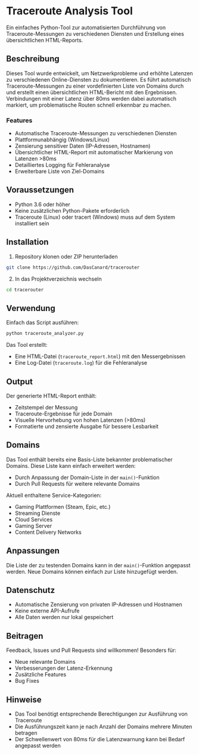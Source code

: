 # Traceroute Analysis Tool

Ein einfaches Python-Tool zur automatisierten Durchführung von Traceroute-Messungen zu verschiedenen Diensten und Erstellung eines übersichtlichen HTML-Reports.

## Beschreibung

Dieses Tool wurde entwickelt, um Netzwerkprobleme und erhöhte Latenzen zu verschiedenen Online-Diensten zu dokumentieren. Es führt automatisch Traceroute-Messungen zu einer vordefinierten Liste von Domains durch und erstellt einen übersichtlichen HTML-Bericht mit den Ergebnissen. Verbindungen mit einer Latenz über 80ms werden dabei automatisch markiert, um problematische Routen schnell erkennbar zu machen.

### Features

- Automatische Traceroute-Messungen zu verschiedenen Diensten
- Plattformunabhängig (Windows/Linux)
- Zensierung sensitiver Daten (IP-Adressen, Hostnamen)
- Übersichtlicher HTML-Report mit automatischer Markierung von Latenzen >80ms
- Detailliertes Logging für Fehleranalyse
- Erweiterbare Liste von Ziel-Domains

## Voraussetzungen

- Python 3.6 oder höher
- Keine zusätzlichen Python-Pakete erforderlich
- Traceroute (Linux) oder tracert (Windows) muss auf dem System installiert sein

## Installation

1. Repository klonen oder ZIP herunterladen
```bash
git clone https://github.com/DasCanard/tracerouter
```

2. In das Projektverzeichnis wechseln
```bash
cd tracerouter
```

## Verwendung

Einfach das Script ausführen:
```bash
python traceroute_analyzer.py
```

Das Tool erstellt:
- Eine HTML-Datei (`traceroute_report.html`) mit den Messergebnissen
- Eine Log-Datei (`traceroute.log`) für die Fehleranalyse

## Output

Der generierte HTML-Report enthält:
- Zeitstempel der Messung
- Traceroute-Ergebnisse für jede Domain
- Visuelle Hervorhebung von hohen Latenzen (>80ms)
- Formatierte und zensierte Ausgabe für bessere Lesbarkeit

## Domains

Das Tool enthält bereits eine Basis-Liste bekannter problematischer Domains. Diese Liste kann einfach erweitert werden:
- Durch Anpassung der Domain-Liste in der `main()`-Funktion
- Durch Pull Requests für weitere relevante Domains

Aktuell enthaltene Service-Kategorien:
- Gaming Plattformen (Steam, Epic, etc.)
- Streaming Dienste
- Cloud Services
- Gaming Server
- Content Delivery Networks

## Anpassungen

Die Liste der zu testenden Domains kann in der `main()`-Funktion angepasst werden. Neue Domains können einfach zur Liste hinzugefügt werden.

## Datenschutz

- Automatische Zensierung von privaten IP-Adressen und Hostnamen
- Keine externe API-Aufrufe
- Alle Daten werden nur lokal gespeichert

## Beitragen

Feedback, Issues und Pull Requests sind willkommen! Besonders für:
- Neue relevante Domains
- Verbesserungen der Latenz-Erkennung
- Zusätzliche Features
- Bug Fixes

## Hinweise

- Das Tool benötigt entsprechende Berechtigungen zur Ausführung von Traceroute
- Die Ausführungszeit kann je nach Anzahl der Domains mehrere Minuten betragen
- Der Schwellenwert von 80ms für die Latenzwarnung kann bei Bedarf angepasst werden